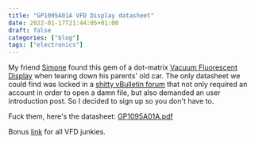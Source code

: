 ```yaml
---
title: "GP1095A01A VFD Display datasheet"
date: 2022-01-17T21:44:05+01:00
draft: false
categories: ["blog"]
tags: ["electronics"]
---
```


My friend [Simone](https://simoneruffini.github.io/) found this gem of a dot-matrix [Vacuum Fluorescent Display](https://en.wikipedia.org/wiki/Vacuum_fluorescent_display) when tearing down his parents' old car.
The only datasheet we could find was locked in a [shitty vBulletin forum](https://www.digital-kaos.co.uk/forums/showthread.php/59335-repair-dashboard-scenic-2?p=4106838&viewfull=1#post4106838) that not only required an account in order to open a damn file, but also demanded an user introduction post. So I decided to sign up so you don't have to.

Fuck them, here's the datasheet: [GP1095A01A.pdf](GP1095A01A.pdf)

Bonus [link](https://bit.ly/QuantumCAN) for all VFD junkies.

